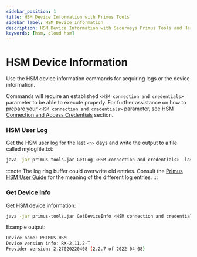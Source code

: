 ```yaml
---
sidebar_position: 1
title: HSM Device Information with Primus Tools
sidebar_label: HSM Device Information
description: HSM Device Information with Securosys Primus Tools and Hardware Security Modules (HSMs)
keywords: [hsm, cloud hsm]
---
```


# HSM Device Information

Use the HSM device information commands for acquiring logs or the device information. 

Commands will require an established `<HSM connection and credentials>` parameter to be able to execute properly. For further assistance on how to prepare your `<HSM connection and credentials>` parameter, see [HSM Connection and Access Credentials](/primus-tools/Installation/Provider) section.

###	HSM User Log
Get the HSM user log for the last `<n>` days and write the output to a file called mylogfile.txt:
```bash
java -jar primus-tools.jar GetLog <HSM connection and credentials> -lastdays <n> [> mylogfile.txt]
```

:::note 
The log ring buffer could overwrite old entries. Consult the [Primus HSM User Guide](https://support.securosys.com/external/knowledge-base/article/63) for the meaning of the different log entries. 
:::

###	Get Device Info
Get HSM device information:
```bash
java -jar primus-tools.jar GetDeviceInfo <HSM connection and credentials>
```
Example output:
```bash
Device name: PRIMUS-HSM
Device version info: RX-2.11.2-T 
Provider version: 2.27020220408 (2.2.7 of 2022-04-08)
```